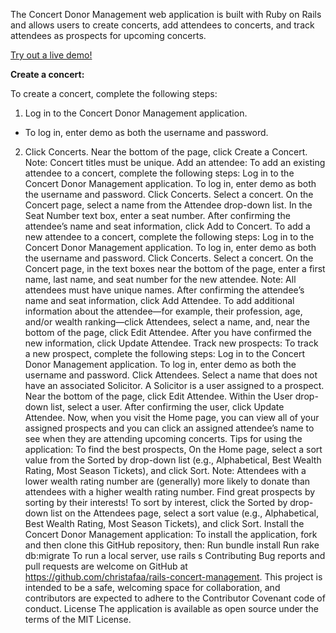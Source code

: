The Concert Donor Management web application is built with Ruby on Rails and allows users to create concerts, add attendees to concerts, and track attendees as prospects for upcoming concerts.<br />

[Try out a live demo!](https://frozen-dusk-71320.herokuapp.com/)<br />

**Create a concert:**<br />

To create a concert, complete the following steps:<br />

1. Log in to the Concert Donor Management application.
* To log in, enter demo as both the username and password.
2. Click Concerts.
Near the bottom of the page, click Create a Concert.
Note: Concert titles must be unique.
Add an attendee:
To add an existing attendee to a concert, complete the following steps:
Log in to the Concert Donor Management application.
To log in, enter demo as both the username and password.
Click Concerts.
Select a concert.
On the Concert page, select a name from the Attendee drop-down list.
In the Seat Number text box, enter a seat number.
After confirming the attendee’s name and seat information, click Add to Concert.
To add a new attendee to a concert, complete the following steps:
Log in to the Concert Donor Management application.
To log in, enter demo as both the username and password.
Click Concerts.
Select a concert.
On the Concert page, in the text boxes near the bottom of the page, enter a first name, last name, and seat number for the new attendee.
Note: All attendees must have unique names.
After confirming the attendee’s name and seat information, click Add Attendee.
To add additional information about the attendee—for example, their profession, age, and/or wealth ranking—click Attendees, select a name, and, near the bottom of the page, click Edit Attendee. After you have confirmed the new information, click Update Attendee.
Track new prospects:
To track a new prospect, complete the following steps:
Log in to the Concert Donor Management application.
To log in, enter demo as both the username and password.
Click Attendees.
Select a name that does not have an associated Solicitor.
A Solicitor is a user assigned to a prospect.
Near the bottom of the page, click Edit Attendee.
Within the User drop-down list, select a user.
After confirming the user, click Update Attendee.
Now, when you visit the Home page, you can view all of your assigned prospects and you can click an assigned attendee’s name to see when they are attending upcoming concerts.
Tips for using the application:
To find the best prospects, On the Home page, select a sort value from the Sorted by drop-down list (e.g., Alphabetical, Best Wealth Rating, Most Season Tickets), and click Sort.
Note: Attendees with a lower wealth rating number are (generally) more likely to donate than attendees with a higher wealth rating number.
Find great prospects by sorting by their interests! To sort by interest, click the Sorted by drop-down list on the Attendees page, select a sort value (e.g., Alphabetical, Best Wealth Rating, Most Season Tickets), and click Sort.
Install the Concert Donor Management application:
To install the application, fork and then clone this GitHub repository, then: Run bundle install Run rake db:migrate
To run a local server, use rails s
Contributing
Bug reports and pull requests are welcome on GitHub at https://github.com/christafaa/rails-concert-management. This project is intended to be a safe, welcoming space for collaboration, and contributors are expected to adhere to the Contributor Covenant code of conduct.
License
The application is available as open source under the terms of the MIT License.
